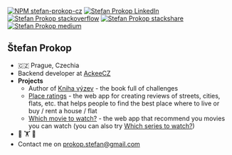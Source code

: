 <p align="left">
  <a href="https://www.npmjs.com/~stefan-prokop-cz"><img src="https://img.shields.io/badge/npm-stefan--prokop--cz-orange" alt="NPM stefan-prokop-cz" /></a>
  <a href="https://cz.linkedin.com/pub/štefan-prokop/6a/65/377"><img src="https://img.shields.io/badge/LinkedIn-%C5%A0tefan%20Prokop-blue" alt="Stefan Prokop LinkedIn" /></a>
  <a href="https://stackoverflow.com/users/3783393/stefan-prokop-cz"><img src="https://img.shields.io/badge/stackoverflow-stefan--prokop--cz-yellow" alt="Stefan Prokop stackoverflow" /></a>
  <a href="https://stackshare.io/stefan-prokop-cz"><img src="https://img.shields.io/badge/stackshare-stefan--prokop--cz-blue" alt="Stefan Prokop stackshare" /></a>
  <a href="https://stefan-prokop-cz.medium.com/"><img src="https://img.shields.io/badge/medium-stefan--prokop--cz-brightgreen" alt="Stefan Prokop medium"></a>
</p>

## Štefan Prokop

- 🇨🇿 Prague, Czechia
- Backend developer at <a href="https://github.com/AckeeCZ">AckeeCZ</a>
- **Projects**
  * Author of <a href="https://kniha-vyzev.cz">Kniha výzev</a> - the book full of challenges
  * <a href="https://stefan-prokop-cz.medium.com/my-projects-place-ratings-983335396d3b">Place ratings</a> - the web app for creating reviews of streets, cities, flats, etc. that helps people to find the best place where to live or buy / rent a house / flat
  * <a href="https://stefan-prokop-cz.medium.com/my-projects-which-movie-to-watch-b6c767300150">Which movie to watch?</a> - the web app that recommend you movies you can watch (you can also try <a href="https://which-series-to-watch.backenders.eu">Which series to watch?</a>)
- 🥊 🏋️ 🌴
- Contact me on <a href="mailto: prokop.stefan@gmail.com">prokop.stefan@gmail.com</a>
